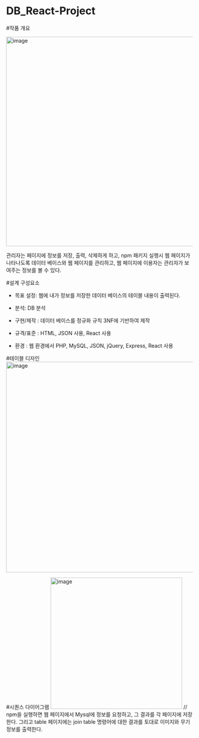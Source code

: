 # DB_React-Project


#작품 개요

<img width="566" alt="image" src="https://user-images.githubusercontent.com/79649052/159126859-bbac5ad9-009f-4f15-a5bc-16416ec162f7.png">


 관리자는 페이지에 정보를 저장, 출력, 삭제하게 하고, npm 패키지 실행시 웹 페이지가 나타나도록 데이터 베이스와 웹 페이지를 관리하고, 웹 페이지에 이용자는 관리자가 보여주는 정보를 볼 수 있다.
 
 
 #설계 구성요소
 
- 목표 설정: 웹에 내가 정보를 저장한 데이터 베이스의 테이블 내용이 출력된다.
- 분석: DB 분석
- 구현/제작 : 데이터 베이스를 정규화 규칙 3NF에 기반하여 제작

- 규격/표준 : HTML, JSON 사용, React 사용
- 환경 : 웹 환경에서 PHP, MySQL, JSON, jQuery, Express, React 사용


#테이블 디자인
<img width="569" alt="image" src="https://user-images.githubusercontent.com/79649052/159126956-bf151214-ef0b-4626-a84f-ca54ae810dac.png">


#시퀀스 다이어그램 
<img width="355" alt="image" src="https://user-images.githubusercontent.com/79649052/159126980-bd2a4f14-8c96-4969-9ec6-c3c7411eb3cd.png">
// npm을 실행하면 웹 페이지에서 Mysql에 정보를 요청하고, 그 결과를 각 페이지에 저장한다. 그리고 table 페이지에는 join table 명령어에 대한 결과를 토대로 이미지와 무기 정보를 출력한다.

